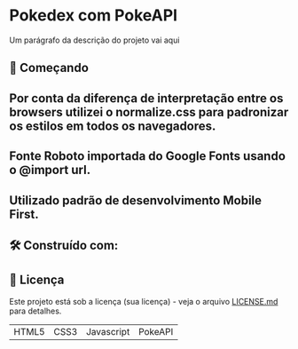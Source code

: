 # Pokedex com PokeAPI

Um parágrafo da descrição do projeto vai aqui

## 🚀 Começando

## Por conta da diferença de interpretação entre os browsers utilizei o normalize.css para padronizar os estilos em todos os navegadores.

## Fonte Roboto importada do Google Fonts usando o @import url.

## Utilizado padrão de desenvolvimento Mobile First.

## 🛠️ Construído com:
<table>
 <tr>
   <td>HTML5</td>
   <td>CSS3</td>
  <td>Javascript</td>
    <td>PokeAPI</td>
 </tr>

## 📄 Licença

Este projeto está sob a licença (sua licença) - veja o arquivo [LICENSE.md](https://github.com/usuario/projeto/licenca) para detalhes.


